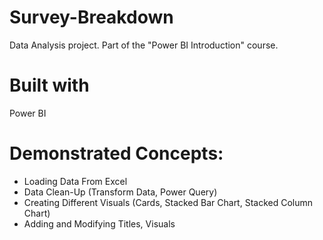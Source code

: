 # Survey-Breakdown
Data Analysis project. Part of the "Power BI Introduction" course.

# Built with
Power BI

# Demonstrated Concepts:
- Loading Data From Excel
- Data Clean-Up (Transform Data, Power Query)
- Creating Different Visuals (Cards, Stacked Bar Chart, Stacked Column Chart)
- Adding and Modifying Titles, Visuals
